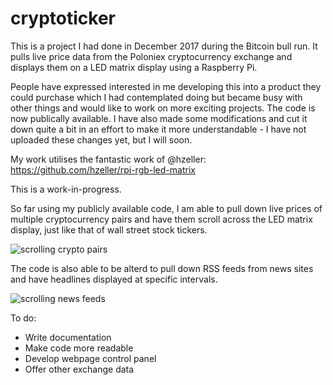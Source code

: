 # cryptoticker
This is a project I had done in December 2017 during the Bitcoin bull run. It pulls live price data from the Poloniex cryptocurrency exchange and displays them on a LED matrix display using a Raspberry Pi.

People have expressed interested in me developing this into a product they could purchase which I had contemplated doing but became busy with other things and would like to work on more exciting projects. The code is now publically available. I have also made some modifications and cut it down quite a bit in an effort to make it more understandable - I have not uploaded these changes yet, but I will soon.


My work utilises the fantastic work of @hzeller:
https://github.com/hzeller/rpi-rgb-led-matrix

This is a work-in-progress.

So far using my publicly available code, I am able to pull down live prices of multiple cryptocurrency pairs and have them scroll across the LED matrix display, just like that of wall street stock tickers.

![scrolling crypto pairs](https://github.com/devdass/cryptoticker/blob/main/4ticker.gif)

The code is also able to be alterd to pull down RSS feeds from news sites and have headlines displayed at specific intervals.

![scrolling news feeds](https://github.com/devdass/cryptoticker/blob/main/news.gif)

To do:
- Write documentation
- Make code more readable
- Develop webpage control panel
- Offer other exchange data
